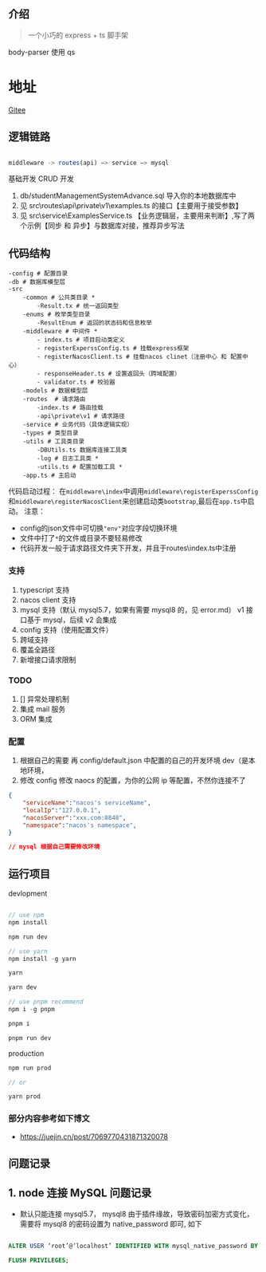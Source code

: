 ## 介绍

> 一个小巧的 express + ts 脚手架

body-parser 使用
qs

# 地址

[Gitee](https://gitee.com/CodingGorit/express-ts)

## 逻辑链路

```ts

middleware -> routes(api) —> service —> mysql

```

基础开发 CRUD 开发

1. db/studentManagementSystemAdvance.sql 导入你的本地数据库中
2. 见 src\routes\api\private\v1\examples.ts 的接口【主要用于接受参数】
3. 见 src\service\ExamplesService.ts 【业务逻辑层，主要用来判断】,写了两个示例【同步 和 异步】与数据库对接，推荐异步写法

## 代码结构

```
-config # 配置目录
-db # 数据库模型层
-src 
    -common # 公共类目录 *
        -Result.tx # 统一返回类型
    -enums # 枚举类型目录
        -ResultEnum # 返回的状态码和信息枚举
    -middleware # 中间件 *
        - index.ts # 项目启动类定义
        - registerExperssConfig.ts # 挂载express框架
        - registerNacosClient.ts # 挂载nacos clinet（注册中心 和 配置中心）
        - responseHeader.ts # 设置返回头（跨域配置）
        - validator.ts # 校验器
    -models # 数据模型层
    -routes  # 请求路由
        -index.ts # 路由挂载
        -api\private\v1 # 请求路径
    -service # 业务代码（具体逻辑实现）
    -types # 类型目录
    -utils # 工具类目录
        -DBUtils.ts 数据库连接工具类
        -log # 日志工具类 *
        -utils.ts # 配置加载工具 * 
    -app.ts # 主启动
```
代码启动过程：
在`middleware\index`中调用`middleware\registerExperssConfig`和`middleware\registerNacosClient`来创建启动类`bootstrap`,最后在`app.ts`中启动。
注意：

- config的json文件中可切换`"env"`对应字段切换环境
- 文件中打了`*`的文件或目录不要轻易修改
- 代码开发一般于请求路径文件夹下开发，并且于routes\index.ts中注册

### 支持

1. typescript 支持
2. nacos client 支持
3. mysql 支持（默认 mysql5.7，如果有需要 mysql8 的，见 error.md） v1 接口基于 mysql，后续 v2 会集成
4. config 支持（使用配置文件）
5. 跨域支持
6. 覆盖全路径
7. 新增接口请求限制

### TODO

1. [] 异常处理机制
2. 集成 mail 服务
3. ORM 集成

### 配置

1. 根据自己的需要 再 config/default.json 中配置的自己的开发环境 dev（是本地环境，
2. 修改 config 修改 naocs 的配置，为你的公网 ip 等配置，不然你连接不了

```json
{
    "serviceName":"nacos's serviceName",
    "localIp":"127.0.0.1",
    "nacosServer":"xxx.com:8848",
    "namespace":"nacos's namespace",
}

// mysql 根据自己需要修改环境
```
## 运行项目

devlopment

```typescript

// use npm
npm install

npm run dev

// use yarn
npm install -g yarn

yarn

yarn dev

// use pnpm recommend
npm i -g pnpm

pnpm i

pnpm run dev
```

production

```typescript
npm run prod

// or

yarn prod
```

### 部分内容参考如下博文

- https://juejin.cn/post/7069770431871320078

## 问题记录

## 1. node 连接 MySQL 问题记录

- 默认只能连接 mysql5.7， mysql8 由于插件缘故，导致密码加密方式变化，需要将 mysql8 的密码设置为 native_password 即可, 如下

```sql

ALTER USER ‘root’@‘localhost’ IDENTIFIED WITH mysql_native_password BY ‘password’; # 更改新的密码，可以将密码设置为简单类型

FLUSH PRIVILEGES;

```